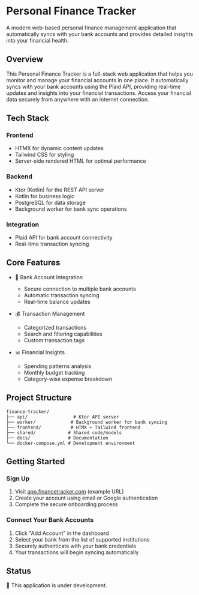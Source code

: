 # Personal Finance Tracker

A modern web-based personal finance management application that automatically syncs with your bank accounts and provides detailed insights into your financial health.

## Overview

This Personal Finance Tracker is a full-stack web application that helps you monitor and manage your financial accounts in one place. It automatically syncs with your bank accounts using the Plaid API, providing real-time updates and insights into your financial transactions. Access your financial data securely from anywhere with an internet connection.

## Tech Stack

### Frontend
- HTMX for dynamic content updates
- Tailwind CSS for styling
- Server-side rendered HTML for optimal performance

### Backend
- Ktor (Kotlin) for the REST API server
- Kotlin for business logic
- PostgreSQL for data storage
- Background worker for bank sync operations

### Integration
- Plaid API for bank account connectivity
- Real-time transaction syncing

## Core Features

- 🏦 Bank Account Integration
  - Secure connection to multiple bank accounts
  - Automatic transaction syncing
  - Real-time balance updates

- 💰 Transaction Management
  - Categorized transactions
  - Search and filtering capabilities
  - Custom transaction tags

- 📊 Financial Insights
  - Spending patterns analysis
  - Monthly budget tracking
  - Category-wise expense breakdown

## Project Structure

```
finance-tracker/
├── api/                 # Ktor API server
├── worker/             # Background worker for bank syncing
├── frontend/           # HTMX + Tailwind frontend
├── shared/            # Shared code/models
├── docs/              # Documentation
└── docker-compose.yml # Development environment
```

## Getting Started

### Sign Up
1. Visit [app.financetracker.com](https://app.financetracker.com) (example URL)
2. Create your account using email or Google authentication
3. Complete the secure onboarding process

### Connect Your Bank Accounts
1. Click "Add Account" in the dashboard
2. Select your bank from the list of supported institutions
3. Securely authenticate with your bank credentials
4. Your transactions will begin syncing automatically

## Status

🚀 This application is under development.
